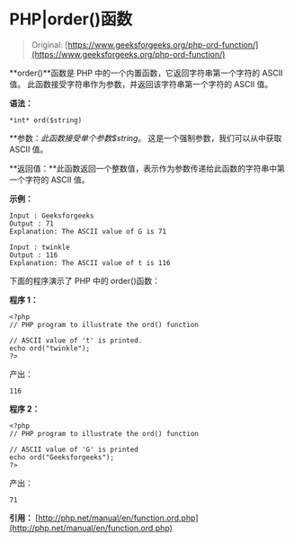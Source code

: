 # PHP|order()函数

> Original: [https://www.geeksforgeeks.org/php-ord-function/](https://www.geeksforgeeks.org/php-ord-function/)

**order()**函数是 PHP 中的一个内置函数，它返回字符串第一个字符的 ASCII 值。 此函数接受字符串作为参数，并返回该字符串第一个字符的 ASCII 值。

**语法：**

```
*int* ord($string)
```

**参数：**此函数接受单个参数*$string*。 这是一个强制参数，我们可以从中获取 ASCII 值。

**返回值：**此函数返回一个整数值，表示作为参数传递给此函数的字符串中第一个字符的 ASCII 值。

**示例：**

```
Input : Geeksforgeeks
Output : 71
Explanation: The ASCII value of G is 71

Input : twinkle
Output : 116
Explanation: The ASCII value of t is 116

```

下面的程序演示了 PHP 中的 order()函数：

**程序 1：**

```
<?php
// PHP program to illustrate the ord() function

// ASCII value of 't' is printed.
echo ord("twinkle");
?>
```

产出：

```
116

```

**程序 2：**

```
<?php
// PHP program to illustrate the ord() function

// ASCII value of 'G' is printed
echo ord("Geeksforgeeks");
?>
```

产出：

```
71
```

**引用：**
[http://php.net/manual/en/function.ord.php](http://php.net/manual/en/function.ord.php)